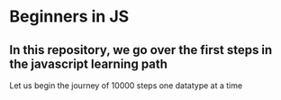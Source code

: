 # Beginners in JS

## In this repository, we go over the first steps in the javascript learning path

Let us begin the journey of 10000 steps one datatype at a time
